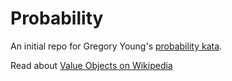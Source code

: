 # Probability

An initial repo for Gregory Young's [probability kata](https://gist.github.com/gregoryyoung/1018570).

Read about [Value Objects on Wikipedia](https://en.wikipedia.org/wiki/Value_object)
